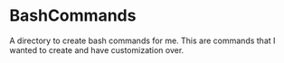 # BashCommands
A directory to create bash commands for me. This are commands that I wanted to create and have customization over.
